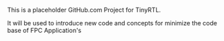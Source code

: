 This is a placeholder GitHub.com Project for TinyRTL.

It will be used to introduce new code and concepts for minimize the code base of FPC Application's
